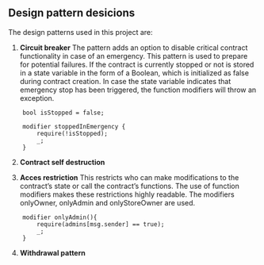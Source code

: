 ## Design pattern desicions
The design patterns used in this project are:
1. **Circuit breaker**
The pattern adds an option to disable critical contract functionality in case of an emergency. This pattern is used to prepare for potential failures. If the contract is currently stopped or not is stored in a state variable in the form of a Boolean, which is initialized as false during contract creation. In case the state variable indicates that emergency stop has been triggered, the function modifiers will throw an exception.
```Solidity
    bool isStopped = false;

    modifier stoppedInEmergency {
        require(!isStopped);
        _;
    }
```

2. **Contract self destruction**

3. **Acces restriction**
This restricts who can make modifications to the contract’s state or call the contract’s functions. The use of function modifiers makes these restrictions highly readable. The modifiers onlyOwner, onlyAdmin and onlyStoreOwner are used. 
```Solidity
    modifier onlyAdmin(){
        require(admins[msg.sender] == true);
        _;
    }
```

4. **Withdrawal pattern**

